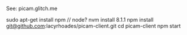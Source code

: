 See: picam.glitch.me

sudo apt-get install npm
// node? nvm install 8.1.1
npm install git@github.com:lacyrhoades/picam-client.git
cd picam-client
npm start